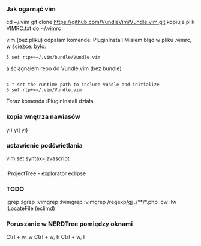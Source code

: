 ### Jak ogarnąć vim
cd ~/.vim
git clone https://github.com/VundleVim/Vundle.vim.git
kopiuje plik VIMRC.txt do ~/.vimrc

vim (bez pliku)
odpalam komende: PluginInstall
Miałem błąd w pliku .vimrc, w ścieżce:
było:
```
5 set rtp+=~/.vim/bundle/Vundle.vim
```
a ściągnąłem repo do Vundle.vim (bez bundle)
```

4 " set the runtime path to include Vundle and initialize
5 set rtp+=~/.vim/Vundle.vim
```
Teraz komenda :PluginInstall działa

### kopia wnętrza nawiasów

yi)
yi]
yi}


### ustawienie podświetlania
vim set syntax=javascript

###
:ProjectTree - explorator eclipse

### TODO 
:grep
:lgrep
:vimgrep
:lvimgrep
:vimgrep /regexp/gj ./**/*.php
:cw
:lw
:LocateFile (eclimd)

### Poruszanie w NERDTree pomiędzy oknami
Ctrl + w, w
Ctrl + w, h
Ctrl + w, l
